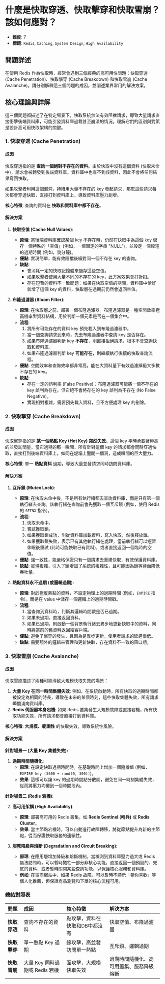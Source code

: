 # 什麼是快取穿透、快取擊穿和快取雪崩？該如何應對？

- **難度**: 7
- **標籤**: `Redis`, `Caching`, `System Design`, `High Availability`

## 問題詳述

在使用 Redis 作為快取時，經常會遇到三個經典的高可用性問題：快取穿透 (Cache Penetration)、快取擊穿 (Cache Breakdown) 和快取雪崩 (Cache Avalanche)。請分別解釋這三個問題的成因，並闡述業界常用的解決方案。

## 核心理論與詳解

這三個問題都描述了在特定場景下，快取系統無法有效阻擋請求，導致大量請求直接衝擊後端資料庫，可能引發資料庫過載甚至崩潰的情況。理解它們的區別與對策是設計高可用快取架構的關鍵。

### 1. 快取穿透 (Cache Penetration)

#### 成因

快取穿透指的是 **查詢一個絕對不存在的資料**。由於快取中沒有這個資料 (快取未命中)，請求會被轉發到後端資料庫。資料庫中也查不到該資料，因此不會將任何結果寫回快取。

如果攻擊者利用這個漏洞，持續用大量不存在的 key 發起請求，那麼這些請求每次都會穿透快取，直接打到資料庫上，導致資料庫壓力劇增。

**核心特徵**: 查詢的資料在 **快取和資料庫中都不存在**。

#### 解決方案

1.  **快取空值 (Cache Null Values)**:
    *   **原理**: 當後端資料庫確認某個 key 不存在時，仍然在快取中為這個 key 儲存一個特殊的「空值」(例如，一個固定的字串 "NULL")，並設定一個較短的過期時間 (例如，幾分鐘)。
    *   **優點**: 實現簡單，能有效阻擋後續對同一個不存在 key 的查詢。
    *   **缺點**:
        *   會消耗一定的快取記憶體來儲存這些空值。
        *   如果攻擊者使用大量不同的不存在的 key，此方案效果會打折扣。
        *   存在短暫的資料不一致問題：如果在快取空值的期間，資料庫中恰好新增了這個 key 的資料，快取層在過期前仍然會返回空值。

2.  **布隆過濾器 (Bloom Filter)**:
    *   **原理**: 在快取層之前，部署一個布隆過濾器。布隆過濾器是一種空間效率極高機率型資料結構，用於判斷一個元素是否在一個集合中。
    *   **流程**:
        1.  將所有可能存在的資料 key 預先載入到布隆過濾器中。
        2.  當一個查詢請求到來時，先去布隆過濾器中查詢 key 是否存在。
        3.  如果布隆過濾器判斷 key **不存在**，則直接拒絕請求，根本不會查詢快取和資料庫。
        4.  如果布隆過濾器判斷 key **可能存在**，則繼續執行後續的快取查詢流程。
    *   **優點**: 空間效率和查詢效率都非常高，能在大資料量下有效過濾掉絕大多數不存在的 key。
    *   **缺點**:
        *   存在一定的誤判率 (False Positive)：布隆過濾器可能將一個不存在的 key 誤判為存在。但它絕不會將存在的 key 誤判為不存在 (No False Negative)。
        *   實現相對複雜，需要預先載入資料，且不方便處理 key 的刪除。

### 2. 快取擊穿 (Cache Breakdown)

#### 成因

快取擊穿指的是 **某一個熱點 Key (Hot Key) 突然失效**。這個 key 平時承載著極高的並發訪問量。當它過期的那一瞬間，所有針對這個 key 的請求都會同時穿過快取，直接打到後端資料庫上，如同在堤壩上鑿開一個洞，造成瞬間的巨大壓力。

**核心特徵**: 單一 **熱點資料** 過期，導致大量並發請求同時訪問資料庫。

#### 解決方案

1.  **互斥鎖 (Mutex Lock)**:
    *   **原理**: 在快取未命中後，不是所有執行緒都去查詢資料庫，而是只有第一個執行緒去查詢。該執行緒在查詢前會先獲取一個互斥鎖 (例如，使用 Redis 的 `SETNX` 指令)。
    *   **流程**:
        1.  快取未命中。
        2.  嘗試獲取鎖。
        3.  如果獲取鎖成功，則從資料庫加載資料，寫入快取，然後釋放鎖。
        4.  如果獲取鎖失敗，表示已有其他執行緒在處理，當前執行緒可以短暫休眠後重試 (此時可能快取已有資料)，或者直接返回一個臨時的空值。
    *   **優點**: 強一致性，能嚴格保證只有一個請求去重建快取，有效保護資料庫。
    *   **缺點**: 實現複雜，引入了鎖增加了系統的複雜性，且可能因為鎖等待而降低吞吐量。

2.  **熱點資料永不過期 (或邏輯過期)**:
    *   **原理**: 對於極度熱點的資料，不設定物理上的過期時間 (例如，`EXPIRE` 指令)。而是在 value 中儲存一個邏輯上的過期時間戳。
    *   **流程**:
        1.  當查詢到資料時，判斷其邏輯時間戳是否已過期。
        2.  如果未過期，直接返回資料。
        3.  如果已過期，則啟動一個背景執行緒去異步地更新快取中的資料，同時將當前的舊資料返回給客戶端。
    *   **優點**: 避免了擊穿的發生，且因為是異步更新，使用者請求的延遲很低。
    *   **缺點**: 需要額外的邏輯來管理和更新快取，存在資料不一致的窗口期。

### 3. 快取雪崩 (Cache Avalanche)

#### 成因

快取雪崩描述了兩種可能導致大規模快取失效的場景：

1.  **大量 Key 在同一時間集體失效**: 例如，在系統啟動時，所有快取的過期時間都被設定為相同的時長，導致在未來的某個時刻，這些快取集體失效，所有請求瞬間湧向資料庫。
2.  **Redis 伺服器本身宕機**: 如果 Redis 叢集發生大規模故障或直接宕機，所有快取功能失效，所有請求都會直接打到資料庫。

**核心特徵**: **大規模、範圍性** 的快取失效，導致系統性風險。

#### 解決方案

**針對場景一 (大量 Key 集體失效):**

1.  **過期時間隨機化**:
    *   **原理**: 在設定快取過期時間時，在基礎時間上增加一個隨機值 (例如，`EXPIRE key (3600 + rand(0, 300))`)。
    *   **效果**: 這樣可以讓 key 的過期時間點分散開，避免在同一時刻集體失效，從而將壓力均攤到一個時間段內。

**針對場景二 (Redis 宕機):**

2.  **高可用架構 (High Availability)**:
    *   **原理**: 部署高可用的 Redis 叢集，如 **Redis Sentinel (哨兵)** 或 **Redis Cluster**。
    *   **效果**: 當主節點宕機時，可以自動進行故障轉移，將從節點提升為新的主節點，從而保證快取服務的連續性。

3.  **服務降級與熔斷 (Degradation and Circuit Breaking)**:
    *   **原理**: 在應用層增加降級和熔斷機制。當檢測到資料庫壓力過大或 Redis 無法訪問時，可以暫時犧牲一部分非核心功能，直接返回一個預設的、兜底的資料，或者暫時關閉某些查詢功能，以保護核心服務和資料庫。
    *   **例如**: 在電商網站中，如果 Redis 故障，可以暫時不顯示「猜你喜歡」等個人化推薦，但保證商品瀏覽和下單的核心流程可用。

### 總結對照表

| 問題 | 成因 | 核心特徵 | 解決方案 |
| :--- | :--- | :--- | :--- |
| **快取穿透** | 查詢不存在的資料 | 點攻擊，資料在快取和DB中都沒有 | 快取空值、布隆過濾器 |
| **快取擊穿** | 單一熱點 Key 過期 | 線攻擊，高並發訪問單一熱點 | 互斥鎖、邏輯過期 |
| **快取雪崩** | 大量 Key 同時過期或 Redis 宕機 | 面攻擊，大規模快取失效 | 過期時間隨機化、高可用叢集、服務降級熔斷 |
